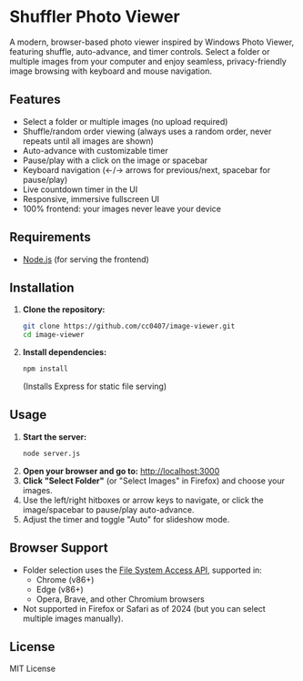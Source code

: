 # Shuffler Photo Viewer

A modern, browser-based photo viewer inspired by Windows Photo Viewer, featuring shuffle, auto-advance, and timer controls. Select a folder or multiple images from your computer and enjoy seamless, privacy-friendly image browsing with keyboard and mouse navigation.

## Features

- Select a folder or multiple images (no upload required)
- Shuffle/random order viewing (always uses a random order, never repeats until all images are shown)
- Auto-advance with customizable timer
- Pause/play with a click on the image or spacebar
- Keyboard navigation (←/→ arrows for previous/next, spacebar for pause/play)
- Live countdown timer in the UI
- Responsive, immersive fullscreen UI
- 100% frontend: your images never leave your device

## Requirements

- [Node.js](https://nodejs.org/) (for serving the frontend)

## Installation

1. **Clone the repository:**
   ```sh
   git clone https://github.com/cc0407/image-viewer.git
   cd image-viewer
   ```
2. **Install dependencies:**
   ```sh
   npm install
   ```
   (Installs Express for static file serving)

## Usage

1. **Start the server:**
   ```sh
   node server.js
   ```
2. **Open your browser and go to:**
   [http://localhost:3000](http://localhost:3000)
3. **Click "Select Folder"** (or "Select Images" in Firefox) and choose your images.
4. Use the left/right hitboxes or arrow keys to navigate, or click the image/spacebar to pause/play auto-advance.
5. Adjust the timer and toggle "Auto" for slideshow mode.

## Browser Support

- Folder selection uses the [File System Access API](https://developer.mozilla.org/en-US/docs/Web/API/File_System_Access_API), supported in:
  - Chrome (v86+)
  - Edge (v86+)
  - Opera, Brave, and other Chromium browsers
- Not supported in Firefox or Safari as of 2024 (but you can select multiple images manually).

## License

MIT License
